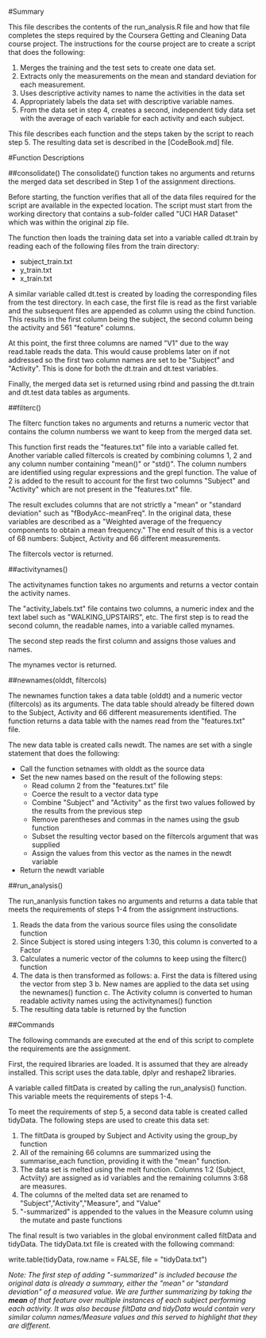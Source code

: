 #Summary

This file describes the contents of the run_analysis.R file and how that file completes the steps required by the Coursera Getting and Cleaning Data course project. The instructions for the course project are to create a script that does the following:
1. Merges the training and the test sets to create one data set.
2. Extracts only the measurements on the mean and standard deviation for each measurement. 
3. Uses descriptive activity names to name the activities in the data set
4. Appropriately labels the data set with descriptive variable names. 
5. From the data set in step 4, creates a second, independent tidy data set with the average of each variable for each activity and each subject.

This file describes each function and the steps taken by the script to reach step 5. The resulting data set is described in the [CodeBook.md] file.

#Function Descriptions

##consolidate()
The consolidate() function takes no arguments and returns the merged data set described in Step 1 of the assignment directions. 

Before starting, the function verifies that all of the data files required for the script are available in the expected location. The script must start from the working directory that contains a sub-folder called "UCI HAR Dataset" which was within the original zip file. 

The function then loads the training data set into a variable called dt.train by reading each of the following files from the train directory:
* subject_train.txt
* y_train.txt
* x_train.txt

A similar variable called dt.test is created by loading the corresponding files from the test directory. In each case, the first file is read as the first variable and the subsequent files are appended as column using the cbind function. This results in the first column being the subject, the second column being the activity and 561 "feature" columns.

At this point, the first three columns are named "V1" due to the way read.table reads the data. This would cause problems later on if not addressed so the first two column names are set to be "Subject" and "Activity". This is done for both the dt.train and dt.test variables.

Finally, the merged data set is returned using rbind and passing the dt.train and dt.test data tables as arguments.

##filterc()

The filterc function takes no arguments and returns a numeric vector that contains the column numberss we want to keep from the merged data set.

This function first reads the "features.txt" file into a variable called fet. Another variable called filtercols is created by combining columns 1, 2 and any column number containing "mean()" or "std()". The column numbers are identified using regular expressions and the grepl function. The value of 2 is added to the result to account for the first two columns "Subject" and "Activity" which are not present in the "features.txt" file.

The result excludes columns that are not strictly a "mean" or "standard deviation" such as "fBodyAcc-meanFreq". In the original data, these variables are described as a "Weighted average of the frequency components to obtain a mean frequency." The end result of this is a vector of 68 numbers: Subject, Activity and 66 different measurements.

The filtercols vector is returned.

##activitynames()

The activitynames function takes no arguments and returns a vector contain the activity names.

The "activity_labels.txt" file contains two columns, a numeric index and the text label such as "WALKING_UPSTAIRS", etc. The first step is to read the second column, the readable names, into a variable called mynames. 

The second step reads the first column and assigns those values and names.

The mynames vector is returned.

##newnames(olddt, filtercols)

The newnames function takes a data table (olddt) and a numeric vector (filtercols) as its arguments. The data table should already be filtered down to the Subject, Activity and 66 different measurements identified. The function returns a data table with the names read from the "features.txt" file.

The new data table is created calls newdt. The names are set with a single statement that does the following:
* Call the function setnames with olddt as the source data
* Set the new names based on the result of the following steps:
  * Read column 2 from the "features.txt" file
  * Coerce the result to a vector data type
  * Combine "Subject" and "Activity" as the first two values followed by the results from the previous step
  * Remove parentheses and commas in the names using the gsub function
  * Subset the resulting vector based on the filtercols argument that was supplied
  * Assign the values from this vector as the names in the newdt variable
* Return the newdt variable

##run_analysis()

The run_ananlysis function takes no arguments and returns a data table that meets the requirements of steps 1-4 from the assignment instructions. 

1. Reads the data from the various source files using the consolidate function
2. Since Subject is stored using integers 1:30, this column is converted to a Factor
3. Calculates a numeric vector of the columns to keep using the filterc() function
4. The data is then transformed as follows:
  a. First the data is filtered using the vector from step 3
  b. New names are applied to the data set using the newnames() function
  c. The Activity column is converted to human readable activity names using the activitynames() function
5. The resulting data table is returned by the function

##Commands

The following commands are executed at the end of this script to complete the requirements are the assignment.

First, the required libraries are loaded. It is assumed that they are already installed. This script uses the data.table, dplyr and reshape2 libraries.

A variable called filtData is created by calling the run_analysis() function. This variable meets the requirements of steps 1-4.

To meet the requirements of step 5, a second data table is created called tidyData. The following steps are used to create this data set:
1. The filtData is grouped by Subject and Activity using the group_by function
2. All of the remaining 66 columns are summarized using the summarise_each function, providing it with the "mean" function.
3. The data set is melted using the melt function. Columns 1:2 (Subject, Actviity) are assigned as id variables and the remaining columns 3:68 are measures.
4. The columns of the melted data set are renamed to "Subject","Activity","Measure", and "Value"
5. "-summarized" is appended to the values in the Measure column using the mutate and paste functions

The final result is two variables in the global environment called filtData and tidyData. The tidyData.txt file is created with the following command:

write.table(tidyData, row.name = FALSE, file = "tidyData.txt")

*Note: The first step of adding "-summarized" is included because the original data is already a summary, either the "mean" or "standard deviation" of a measured value.  We are further summarizing by taking the **mean** of that feature over multiple instances of each subject performing each activity. It was also because filtData and tidyData would contain very similar column names/Measure values and this served to highlight that they are different.*